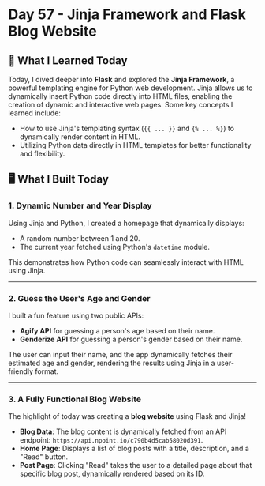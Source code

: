 # Day 57 - Jinja Framework and Flask Blog Website

## 🌟 What I Learned Today

Today, I dived deeper into **Flask** and explored the **Jinja Framework**, a powerful templating engine for Python web development. Jinja allows us to dynamically insert Python code directly into HTML files, enabling the creation of dynamic and interactive web pages. Some key concepts I learned include:

- How to use Jinja's templating syntax (`{{ ... }}` and `{% ... %}`) to dynamically render content in HTML.
- Utilizing Python data directly in HTML templates for better functionality and flexibility.

## 🖥️ What I Built Today

### 1. Dynamic Number and Year Display
Using Jinja and Python, I created a homepage that dynamically displays:
- A random number between 1 and 20.
- The current year fetched using Python's `datetime` module.

This demonstrates how Python code can seamlessly interact with HTML using Jinja.

---

### 2. Guess the User's Age and Gender
I built a fun feature using two public APIs:
- **Agify API** for guessing a person's age based on their name.
- **Genderize API** for guessing a person's gender based on their name.

The user can input their name, and the app dynamically fetches their estimated age and gender, rendering the results using Jinja in a user-friendly format.

---

### 3. A Fully Functional Blog Website
The highlight of today was creating a **blog website** using Flask and Jinja! 

- **Blog Data**: The blog content is dynamically fetched from an API endpoint: `https://api.npoint.io/c790b4d5cab58020d391`.
- **Home Page**: Displays a list of blog posts with a title, description, and a "Read" button.
- **Post Page**: Clicking "Read" takes the user to a detailed page about that specific blog post, dynamically rendered based on its ID.

